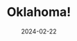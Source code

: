 ---
title: Oklahoma!
Theatre: Alhambra Theatre & Dining
Venue: Alhambra Theatre
date: 2024-02-22
opening_date: 2024-02-22
closing_date: 2024-03-31
showtimes:
  - 2024-02-22 12:00:00
  - 2024-02-22 18:00:00
  - 2024-02-23 17:45:00
  - 2024-02-24 12:00:00
  - 2024-02-24 18:00:00
  - 2024-02-25 12:00:00
  - 2024-02-25 18:00:00
  - 2024-02-28 18:00:00
  - 2024-02-29 18:00:00
  - 2024-03-01 18:00:00
  - 2024-03-02 18:00:00
  - 2024-03-03 12:00:00
  - 2024-03-03 18:00:00
  - 2024-03-05 18:00:00
  - 2024-03-06 18:00:00
  - 2024-03-07 18:00:00
  - 2024-03-08 18:00:00
  - 2024-03-09 12:00:00
  - 2024-03-09 18:00:00
  - 2024-03-10 12:00:00
  - 2024-03-10 18:00:00
  - 2024-03-12 18:00:00
  - 2024-03-13 18:00:00
  - 2024-03-14 18:00:00
  - 2024-03-15 18:00:00
  - 2024-03-16 12:00:00
  - 2024-03-16 18:00:00
  - 2024-03-17 12:00:00
  - 2024-03-17 18:00:00
  - 2024-03-19 18:00:00
  - 2024-03-20 18:00:00
  - 2024-03-21 18:00:00
  - 2024-03-22 18:00:00
  - 2024-03-23 12:00:00
  - 2024-03-23 18:00:00
  - 2024-03-24 12:00:00
  - 2024-03-24 18:00:00
  - 2024-03-27 18:00:00
  - 2024-03-28 18:00:00
  - 2024-03-29 18:00:00
  - 2024-03-30 12:00:00
  - 2024-03-30 18:00:00
  - 2024-03-31 12:00:00
featured_image: 2024-Oklahoma.webp
featured_image_alt: Poster for Ohlahoma!
featured_image_caption: Poster for 'Ohlahoma!'
featured_image_attr: Alhambra Theatre & Dining
featured_image_attr_link: 
playbill:
Website: 
Tickets: https://sales.alhambrajax.com/100/tickets.shows.html?playID=1455&code=WWW&qty_target=0
show_details: 
cast:
- Aunt Eller: Patti Eyler
- Curly: Alexander Blanco
- Laurey: Isabella Fedele
- Ike Skidmore: Ryan Lemmon
- Will Parker: Melvin Nash
- Jud Fry: Alec Hadden
- Ado Annie: Natalie Drake
- Ali Hakim: Judd Caldwell
- Andrew Carnes: Allan Baker
- Gertie: Kylie Giliberto
- Kate: Kelli Hollander
- Armina: Arrione Magee
- Aggie: Brooklyn Klekamp
- Sylvie: Alexia Adcock-Stanford
- Cord Elum: Bob O'Hara
- Mike: Benjamin Cornelius
- Sam: Nick Cooper
- Tom: David Antonio Ford
understudies:
- Curly: Melvin Nash
- Laurey: Kylie Giliberto
- Gertie: Kelli Hollander
- Ado Annie: Brooklyn Klekamp
- Aunt Eller: Alexia Adcock-Stanford
- Ike Skidmore: Bob O'Hara
- Jud Fry: Benjamin Cornelius
- Will Parker: Nick Cooper
- Ali Hakim: David Antonio Ford
crew:
- Executive Producer: Tod Booth
- Director: Tod Booth
- Vice President of Production: Shain Stroff
- Music Director: Cathy Murphy Giddens
- Choreographer: Erick Ariel Sureda
- Production Manager: Erick Ariel Sureda
- Lighting Designer: Johnny Pettegrew
- Costume Designer:
  - Camala Pitts
  - Dorinda Quiles
- Set Design: David Dionne
- Set Construction: 
  - Ian Black
  - Kenny Holderfield
  - Bob Rupp
- Sound Designer: Eric Sullivan
- Sound Technician: Carly Meyer
- Property Master: Patti Eyler
- Wig Design: Layla Thurman
- Company Manager: Lisa Valdini Booth
- Assistant Stage Manager: Sarah Brace
- Stage Crew:
  - Dante Gathings
  - Thaddaeus Walker
orchestra:
---